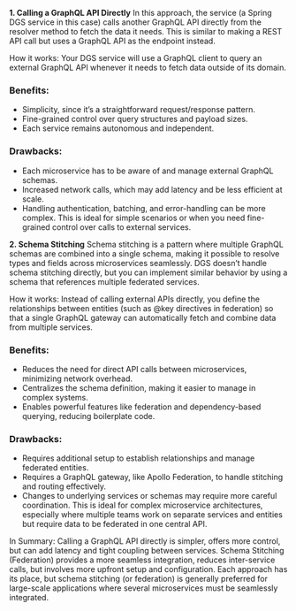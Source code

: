 **1. Calling a GraphQL API Directly**
In this approach, the service (a Spring DGS service in this case) calls another GraphQL API directly from the resolver method to fetch the data it needs. This is similar to making a REST API call but uses a GraphQL API as the endpoint instead.

How it works: Your DGS service will use a GraphQL client to query an external GraphQL API whenever it needs to fetch data outside of its domain.
### Benefits:
  - Simplicity, since it’s a straightforward request/response pattern.
  - Fine-grained control over query structures and payload sizes.
  - Each service remains autonomous and independent.
### Drawbacks:
  - Each microservice has to be aware of and manage external GraphQL schemas.
  - Increased network calls, which may add latency and be less efficient at scale.
  - Handling authentication, batching, and error-handling can be more complex.
This is ideal for simple scenarios or when you need fine-grained control over calls to external services.

**2. Schema Stitching**
Schema stitching is a pattern where multiple GraphQL schemas are combined into a single schema, making it possible to resolve types and fields across microservices seamlessly. DGS doesn’t handle schema stitching directly, but you can implement similar behavior by using a schema that references multiple federated services.

How it works: Instead of calling external APIs directly, you define the relationships between entities (such as @key directives in federation) so that a single GraphQL gateway can automatically fetch and combine data from multiple services.
### Benefits:
  - Reduces the need for direct API calls between microservices, minimizing network overhead.
  - Centralizes the schema definition, making it easier to manage in complex systems.
  - Enables powerful features like federation and dependency-based querying, reducing boilerplate code.
### Drawbacks:
  - Requires additional setup to establish relationships and manage federated entities.
  - Requires a GraphQL gateway, like Apollo Federation, to handle stitching and routing effectively.
  - Changes to underlying services or schemas may require more careful coordination.
This is ideal for complex microservice architectures, especially where multiple teams work on separate services and entities but require data to be federated in one central API.

In Summary:
Calling a GraphQL API directly is simpler, offers more control, but can add latency and tight coupling between services.
Schema Stitching (Federation) provides a more seamless integration, reduces inter-service calls, but involves more upfront setup and configuration.
Each approach has its place, but schema stitching (or federation) is generally preferred for large-scale applications where several microservices must be seamlessly integrated.
